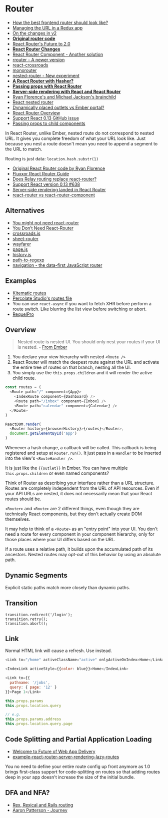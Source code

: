 # Router

* [How the best frontend router should look like?](http://us5.campaign-archive1.com/?u=1bb42b52984bfa86e2ce35215&id=4f1340ac7c&e=62063811bd)
* [Managing the URL in a Redux app](http://blog.marvelapp.com/managing-the-url-in-a-redux-app/)
* [On the changes in v2](https://medium.com/rackt-and-roll/on-the-changes-in-react-router-v2-d2f362af5b99#.v84gij651)
* [**Original router code**](https://gist.github.com/ryanflorence/21ce8cb052eebbe7dac3)
* [React Router's Future to 2.0](https://medium.com/rackt-and-roll/react-router-s-future-c026c0f2874f#.y0m3xcsbi)
* [**React Router Changes**](https://github.com/rackt/react-router/pull/1158)
* [React Router Component - Another solution](http://strml.viewdocs.io/react-router-component)
* [rrouter - A newer version](https://github.com/andreypopp/rrouter)
* [react-crossroads](https://github.com/react-crossroads/react-crossroads)
* [monorouter](https://github.com/matthewwithanm/monorouter)
* [nested-router - New experiment](https://github.com/ryanflorence/nested-router)
* [**A React Router with Hasher?**](https://medium.com/@collardeau/a-react-router-a058a05ded46)
* [**Passing props with React Router**](http://blog.pavan.io/post/122405568754/passing-props-with-react-router-a-beginners)
* [**Server-side rendering with React and React Router**](http://ifelse.io/2015/08/27/server-side-rendering-with-react-and-react-router/)
* [Ryan Florence's and Michael Jackson's brainchild](https://github.com/rackt/react-router)
* [React nested router](https://www.youtube.com/watch?v=P6xTa3RRzfA#t=2300)
* [Dynamically placed outlets vs Ember portal?](https://twitter.com/ryanflorence/status/572992231239372800)
* [React Router Overview](https://github.com/rackt/react-router/blob/master/docs/guides/overview.md)
* [Support React 0.13 GitHub issue](https://github.com/rackt/react-router/issues/638)
* [Passing props to child components](https://github.com/reactjs/react-router/issues/1857)

In React Router, unlike Ember, nested route do not correspond to nested URL. It gives you complete freedom of what your URL look like. Just because you nest a route doesn't mean you need to append a segment to the URL to match.

Routing is just data: `location.hash.substr(1)`

* [Original React Router code by Ryan Florence](https://gist.github.com/ryanflorence/491d482d2ff1071ac020)
* [Fluxxor React Router Guide](http://fluxxor.com/examples/react-router.html#/)
* [Does Relay routing replace react-router?](https://gist.github.com/wincent/598fa75e22bdfa44cf47#What_about_routing)
* [Support React version 0.13 #638](https://github.com/rackt/react-router/issues/638)
* [Server-side rendering landed in React Router](https://github.com/rackt/react-router/commit/1b1a62b04b73f01eb64b3a0983c9c6781e65b6b9?diff=unified)
* [react-router vs react-router-component](https://groups.google.com/forum/#!msg/reactjs/WFwti82PWx4/GEPXdS_FvBsJ)

## Alternatives

* [You might not need react-router](https://medium.freecodecamp.com/you-might-not-need-react-router-38673620f3d#.ec2ur2mfe)
* [You Don’t Need React-Router](https://medium.com/@shuoink/you-don-t-need-react-router-3f04a8381be2#.3t6nq8imw)
* [crossroads.js](https://github.com/millermedeiros/crossroads.js)
* [sheet-router](https://github.com/yoshuawuyts/sheet-router/)
* [wayfarer](https://github.com/yoshuawuyts/wayfarer)
* [page.js](https://github.com/visionmedia/page.js)
* [history.js](https://github.com/browserstate/history.js)
* [path-to-regexp](https://github.com/pillarjs/path-to-regexp)
* [navigation - the data-first JavaScript router](https://github.com/grahammendick/navigation)

## Examples

* [Kitematic routes](https://github.com/kitematic/kitematic/blob/master/src/Routes.js)
* [Percolate Studio's routes file](https://github.com/percolatestudio/percolatestudio.com/blob/master/app/components/Routes.jsx)
* You can use `react-async` if you want to fetch XHR before perform a route switch. Like blurring the list view before switching or abort.
* [RequelPro](https://github.com/jmdobry/RequelPro/blob/master/src/RequelPro/app.jsx)

## Overview

> Nested route is nested UI. You should only nest your routes if your UI is nested. - [From Ember](http://fromrailstoember.com/9-nested-routes-equals-nested-ui/)

1. You declare your view hierarchy with nested `<Route />`
2. React Router will match the deepest route against the URL and activate the entire tree of routes on that branch, nesting all the UI.
3. You simply use the `this.props.children` and it will render the active child route.

```js
const routes = (
  <Route path="/" component={App}>
    <IndexRoute component={Dashboard} />
    <Route path="/inbox" component={Inbox} />
    <Route path="calendar" component={Calendar} />
  </Route>
)

ReactDOM.render(
  <Router history={browserHistory}>{routes}</Router>,
  document.getElementById('app')
)
```

Whenever a hash change, a callback will be called. This callback is being registered and setup at `Router.run()`. It just pass in a `Handler` to be inserted into the view's `<RouteHandler />`.

It is just like the `{{outlet}}` in Ember. You can have multiple `this.props.children` or even named components?

Think of Router as describing your interface rather than a URL structure. Routes are completely independent from the URL of API resources. Even if your API URLs are nested, it does not necessarily mean that your React routes should be.

`<Router>` and `<Route>` are 2 different things, even though they are technically React components, but they don't actually create DOM themselves.

It may help to think of a `<Route>` as an "entry point" into your UI. You don't need a route for every component in your component hierarchy, only for those places where your UI differs based on the URL.

If a route uses a relative path, it builds upon the accumulated path of its ancestors. Nested routes may opt-out of this behavior by using an absolute path.

## Dynamic Segments

Explicit static paths match more closely than dynamic paths.

## Transition

```
transition.redirect('/login');
transition.retry();
transition.abort();
```

## Link

Normal HTML link will cause a refresh. Use <Link> instead.

```js
<Link to="/home" activeClassName="active" onlyActiveOnIndex>Home</Link>

<IndexLink activeStyle={{color: blue}}>Home</IndexLink>

<Link to={{
  pathname: '/jobs',
  query: { page: '12' }
}}>Page 1</Link>
```

```js
this.props.params
this.props.location.query

// e.g.
this.props.params.address
this.props.location.query.page
```

## Code Splitting and Partial Application Loading

* [Welcome to Future of Web App Delivery](https://medium.com/@ryanflorence/welcome-to-future-of-web-application-delivery-9750b7564d9f#.92jy4id68)
* [example-react-router-server-rendering-lazy-routes](https://github.com/rackt/example-react-router-server-rendering-lazy-routes)

You no need to define your entire route config up front anymore as 1.0 brings first-class support for code-splitting on routes so that adding routes deep in your app doesn't increase the size of the initial bundle.

## DFA and NFA?

* [Rex, Rexical and Rails routing](http://blog.bigbinary.com/2013/02/01/rex-rexical-and-rails-routing.html)
* [Aaron Patterson - Journey](https://vimeo.com/38916678)
